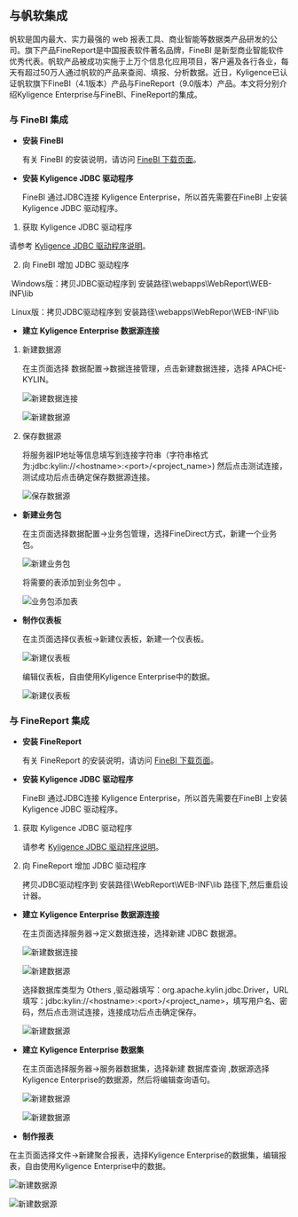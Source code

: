 ## 与帆软集成

帆软是国内最大、实力最强的 web 报表工具、商业智能等数据类产品研发的公司。旗下产品FineReport是中国报表软件著名品牌，FineBI 是新型商业智能软件优秀代表。帆软产品被成功实施于上万个信息化应用项目，客户遍及各行各业，每天有超过50万人通过帆软的产品来查阅、填报、分析数据。近日，Kyligence已认证帆软旗下FineBI（4.1版本）产品与FineReport（9.0版本）产品。本文将分别介绍Kyligence Enterprise与FineBI、FineReport的集成。

### 与 FineBI 集成

* **安装 FineBI**

  有关 FineBI 的安装说明，请访问 [FineBI 下载页面](http://www.finebi.com/product/download/)。

- **安装 Kyligence JDBC 驱动程序**

  FineBI 通过JDBC连接 Kyligence Enterprise，所以首先需要在FineBI 上安装 Kyligence JDBC 驱动程序。

1.  获取 Kyligence JDBC 驱动程序

   请参考 [Kyligence JDBC 驱动程序说明](../driver/jdbc.cn.html)。

2. 向 FineBI 增加 JDBC 驱动程序

​       Windows版：拷贝JDBC驱动程序到 安装路径\webapps\WebReport\WEB-INF\lib

​       Linux版：拷贝JDBC驱动程序到 安装路径\webapps\WebRepor\WEB-INF\lib

- **建立 Kyligence Enterprise 数据源连接**

1. 新建数据源

   在主页面选择 数据配置->数据连接管理，点击新建数据连接，选择 APACHE-KYLIN。

   ![新建数据连接](images/fineruan/01.jpeg)

   ![新建数据源](images/fineruan/02.jpeg)

2. 保存数据源

   将服务器IP地址等信息填写到连接字符串（字符串格式为:jdbc:kylin://&lt;hostname&gt;:&lt;port&gt;/&lt;project_name&gt;) 然后点击测试连接，测试成功后点击确定保存数据源连接。

   ![保存数据源](images/fineruan/03.jpeg)

- **新建业务包**

  在主页面选择数据配置->业务包管理，选择FineDirect方式，新建一个业务包。

  ![新建业务包](images/fineruan/04.jpeg)

  将需要的表添加到业务包中 。

  ![业务包添加表](images/fineruan/05.jpeg)


- **制作仪表板**

  在主页面选择仪表板->新建仪表板，新建一个仪表板。

  ![新建仪表板](images/fineruan/06.jpeg)

  编辑仪表板，自由使用Kyligence Enterprise中的数据。

  ![新建仪表板](images/fineruan/07.jpeg)

### 与 FineReport 集成

- **安装 FineReport**

  有关 FineReport 的安装说明，请访问 [FineBI 下载页面](http://www.finereport.com/product/download)。


- **安装 Kyligence JDBC 驱动程序**

  FineBI 通过JDBC连接 Kyligence Enterprise，所以首先需要在FineBI 上安装 Kyligence JDBC 驱动程序。

1. 获取 Kyligence JDBC 驱动程序

   请参考 [Kyligence JDBC 驱动程序说明](../driver/jdbc.cn.html)。

2. 向 FineReport 增加 JDBC 驱动程序

   拷贝JDBC驱动程序到 安装路径\WebReport\WEB-INF\lib 路径下,然后重启设计器。

- **建立 Kyligence Enterprise 数据源连接**

  在主页面选择服务器->定义数据连接，选择新建 JDBC 数据源。

  ![新建数据连接](images/fineruan/08.jpeg)

  ![新建数据源](images/fineruan/09.jpeg)

  选择数据库类型为 Others ,驱动器填写：org.apache.kylin.jdbc.Driver，URL填写：jdbc:kylin://\<hostname\>:\<port\>/\<project_name\>，填写用户名、密码，然后点击测试连接，连接成功后点击确定保存。

  ![新建数据源](images/fineruan/10.jpeg)


- **建立 Kyligence Enterprise 数据集**

  在主页面选择服务器->服务器数据集，选择新建 数据库查询 ,数据源选择Kyligence Enterprise的数据源，然后将编辑查询语句。

  ![新建数据源](images/fineruan/11.jpeg)

  ![新建数据源](images/fineruan/12.jpeg)


-  **制作报表**

  在主页面选择文件->新建聚合报表，选择Kyligence Enterprise的数据集，编辑报表，自由使用Kyligence Enterprise中的数据。

  ![新建数据源](images/fineruan/13.jpeg)

  ![新建数据源](images/fineruan/14.jpeg)







